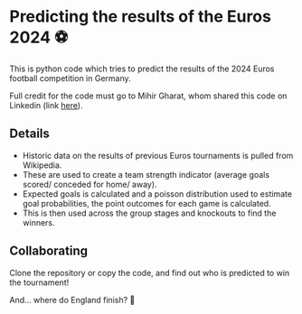 # Predicting the results of the Euros 2024 ⚽

This is python code which tries to predict the results of the 2024 Euros football competition in Germany.

Full credit for the code must go to Mihir Gharat, whom shared this code on Linkedin (link [here](https://www.linkedin.com/posts/mihirgharat211097_python-code-for-euros2024-prediction-activity-7180997560973594624-kfI9/)).

## Details

- Historic data on the results of previous Euros tournaments is pulled from Wikipedia.
- These are used to create a team strength indicator (average goals scored/ conceded for home/ away).
- Expected goals is calculated and a poisson distribution used to estimate goal probabilities, the point outcomes for each game is calculated.
- This is then used across the group stages and knockouts to find the winners.

## Collaborating

Clone the repository or copy the code, and find out who is predicted to win the tournament!

And... where do England finish? 🤔
